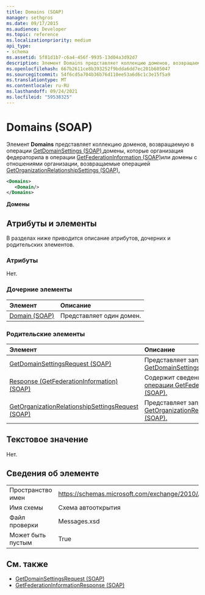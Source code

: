 ```yaml
---
title: Domains (SOAP)
manager: sethgros
ms.date: 09/17/2015
ms.audience: Developer
ms.topic: reference
ms.localizationpriority: medium
api_type:
- schema
ms.assetid: 5f81d1b7-c6a4-456f-9935-13d04a3d92d7
description: Элемент Domains представляет коллекцию доменов, возвращаемую в операции GetDomainSettings (SOAP), домены, которые организация федераторила в операции GetFederationInformation (SOAP), или домены с отношением организации, возвращенные операцией GetOrganizationRelationshipSettings (SOAP).
ms.openlocfilehash: 667b2611ce8b393252f9bdda6dd7ec201b605047
ms.sourcegitcommit: 54f6cd5a704b36b76d110ee53a6d6c1c3e15f5a9
ms.translationtype: MT
ms.contentlocale: ru-RU
ms.lasthandoff: 09/24/2021
ms.locfileid: "59538325"
---
```

# <a name="domains-soap"></a>Domains (SOAP)

Элемент **Domains** представляет коллекцию доменов, возвращаемую в операции [GetDomainSettings (SOAP),](getdomainsettings-operation-soap.md)домены, которые организация федераторила в операции [GetFederationInformation (SOAP)](getfederationinformation-operation-soap.md)или домены с отношениями организации, возвращаемые операцией [GetOrganizationRelationshipSettings (SOAP).](getorganizationrelationshipsettings-operation-soap.md)
  
```XML
<Domains>
   <Domain/>
</Domains>
```

 **Домены**
## <a name="attributes-and-elements"></a>Атрибуты и элементы

В разделах ниже приводится описание атрибутов, дочерних и родительских элементов.
  
### <a name="attributes"></a>Атрибуты

Нет.
  
### <a name="child-elements"></a>Дочерние элементы

|**Элемент**|**Описание**|
|:-----|:-----|
|[Domain (SOAP)](domain-soap.md) <br/> |Представляет один домен.  <br/> |
   
### <a name="parent-elements"></a>Родительские элементы

|**Элемент**|**Описание**|
|:-----|:-----|
|[GetDomainSettingsRequest (SOAP)](getdomainsettingsrequest-soap.md) <br/> |Представляет запрос [на операцию GetDomainSettings (SOAP).](getdomainsettings-operation-soap.md)  <br/> |
|[Response (GetFederationInformation) (SOAP)](response-getfederationinformationsoap.md) <br/> |Содержит сведения [о ответе операции GetFederationInformation (SOAP).](getfederationinformation-operation-soap.md)  <br/> |
|[GetOrganizationRelationshipSettingsRequest (SOAP)](getorganizationrelationshipsettingsrequest-soap.md) <br/> |Представляет запрос [на операцию GetOrganizationRelationshipSettings (SOAP).](getorganizationrelationshipsettings-operation-soap.md)  <br/> |
   
## <a name="text-value"></a>Текстовое значение

Нет.
  
## <a name="element-information"></a>Сведения об элементе

|||
|:-----|:-----|
|Пространство имен  <br/> |https://schemas.microsoft.com/exchange/2010/Autodiscover  <br/> |
|Имя схемы  <br/> |Схема автооткрытия  <br/> |
|Файл проверки  <br/> |Messages.xsd  <br/> |
|Может быть пустым  <br/> |True  <br/> |
   
## <a name="see-also"></a>См. также

- [GetDomainSettingsRequest (SOAP)](getdomainsettingsrequest-soap.md)  
- [GetFederationInformationResponse (SOAP)](getfederationinformationresponse-soap.md)

